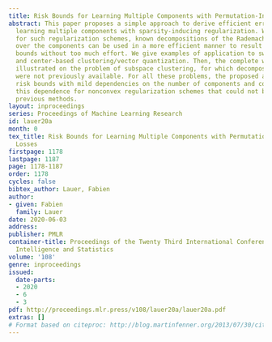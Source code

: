```yaml
---
title: Risk Bounds for Learning Multiple Components with Permutation-Invariant Losses
abstract: This paper proposes a simple approach to derive efficient error bounds for
  learning multiple components with sparsity-inducing regularization. We show that
  for such regularization schemes, known decompositions of the Rademacher complexity
  over the components can be used in a more efficient manner to result in tighter
  bounds without too much effort. We give examples of application to switching regression
  and center-based clustering/vector quantization. Then, the complete workflow is
  illustrated on the problem of subspace clustering, for which decomposition results
  were not previously available. For all these problems, the proposed approach yields
  risk bounds with mild dependencies on the number of components and completely removes
  this dependence for nonconvex regularization schemes that could not be handled by
  previous methods.
layout: inproceedings
series: Proceedings of Machine Learning Research
id: lauer20a
month: 0
tex_title: Risk Bounds for Learning Multiple Components with Permutation-Invariant
  Losses
firstpage: 1178
lastpage: 1187
page: 1178-1187
order: 1178
cycles: false
bibtex_author: Lauer, Fabien
author:
- given: Fabien
  family: Lauer
date: 2020-06-03
address: 
publisher: PMLR
container-title: Proceedings of the Twenty Third International Conference on Artificial
  Intelligence and Statistics
volume: '108'
genre: inproceedings
issued:
  date-parts:
  - 2020
  - 6
  - 3
pdf: http://proceedings.mlr.press/v108/lauer20a/lauer20a.pdf
extras: []
# Format based on citeproc: http://blog.martinfenner.org/2013/07/30/citeproc-yaml-for-bibliographies/
---
```

